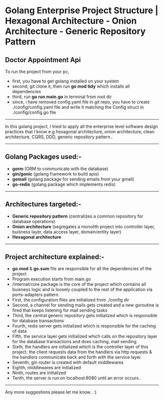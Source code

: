 # Golang Enterprise Project Structure | Hexagonal Architecture - Onion Architecture - Generic Repository Pattern

## Doctor Appointment Api

To run the project from your pc, 

- first, you have to get golang installed on your system
- second, git clone it, then run **go mod tidy** which installs all dependencies
- third, run **go run main.go** in terminal from root dir
- since, i have removed config.yaml file in git repo, you have to create ./config/config.yaml file and write it matching the Config struct in ./config/config.go file

---

In this golang project, I tried to apply all the enterprise level software design practices that I know e.g hexagonal architecture, onion architecture, clean architecture, CQRS, DDD, generic repository pattern..

---

## Golang Packages used:-

- **gorm** (ORM to communicate with the database)
- **gin/gonic** (golang framework to build apis)
- **gomail** (golang package for sending emails from your gmail)
- **go-redis** (golang package which implements redis)

---

## Architectures targeted:-

- **Generic repository pattern** (centralizes a common repository for database operations)
- **Onion architecture** (segregates a monolith project into controller layer, buisness layer, data access layer, domain/entity layer)
- **Hexagonal architecture**

---

## Project architecture explained:-

- **go.mod** & **go.sum** file are responsible for all the dependencies of the project
- Program execution starts from main.go
- /internal/core package is the core of the project which contains all buisness logic and is loosely coupled to the rest of the application via ports-adapters pattern
- First, the configuration files are initialized from ./config dir
- Second, a channel for sending mails gets created and a new goroutine is fired that keeps listening for mail sending tasks
- Third, the central generic repository gets initialized which is responsible for database transactions
- Fourth, redis server gets initialized which is responsible for the caching of data
- Fifth, the service layer gets initialized which calls on the repository layer for the database transactions and does caching, mail sending
- Sixth, the handlers are initialized which is the controller layer of this project. the client requests data from the handlers via http requests & the handlers communicate back and forth with the service layer.
- Seventh, gin router is created with default middlewares
- Eighth, middlewares are initialized
- Ninth, routes are initialized
- Tenth, the server is run on localhost:8080 until an error occurs..

---

Any more suggestions please let me know.. :)

